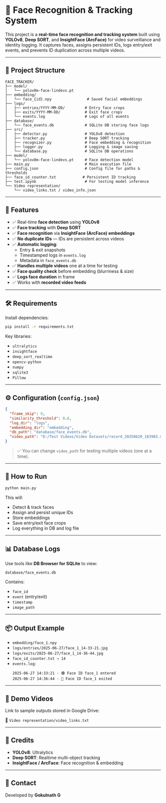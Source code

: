 # 🎯 Face Recognition & Tracking System

This project is a **real-time face recognition and tracking system** built using **YOLOv8**, **Deep SORT**, and **InsightFace (ArcFace)** for video surveillance and identity logging. It captures faces, assigns persistent IDs, logs entry/exit events, and prevents ID duplication across multiple videos.

---

## 📂 Project Structure

```
FACE_TRACKER/
├── model/
│   └── yolov8m-face-lindevs.pt
├── embedding/
│   └── face_{id}.npy                # Saved facial embeddings
├── logs/
│   ├── entries/YYYY-MM-DD/         # Entry face crops
│   ├── exits/YYYY-MM-DD/           # Exit face crops
│   └── events.log                  # Logs of all events
├── database/
│   └── face_events.db              # SQLite DB storing face logs
├── src/
│   ├── detector.py                 # YOLOv8 detection
│   ├── tracker.py                  # Deep SORT tracking
│   ├── recognizer.py               # Face embedding & recognition
│   ├── logger.py                   # Logging & image saving
│   └── database.py                 # SQLite DB operations
├── model/
│   └── yolov8m-face-lindevs.pt     # Face detection model
├── main.py                         # Main execution file
├── config.json                     # Config file for paths & thresholds
├── face_id_counter.txt            # Persistent ID tracking
├── test.ipynb                      # For testing model inference
└── Video representation/
    └── video_links.txt / video_info.json
```

---

## 🧠 Features

- ✅ Real-time **face detection** using **YOLOv8**
- ✅ **Face tracking** with **Deep SORT**
- ✅ **Face recognition** via **InsightFace (ArcFace) embeddings**
- ✅ **No duplicate IDs** — IDs are persistent across videos
- ✅ **Automatic logging**:
  - Entry & exit snapshots
  - Timestamped logs in `events.log`
  - Metadata in `face_events.db`
- ✅ **Handles multiple videos** one at a time for testing
- ✅ **Face quality check** before embedding (blurriness & size)
- ✅ **Logs face duration** in frame
- ✅ Works with **recorded video feeds**

---

## 🛠️ Requirements

Install dependencies:
```bash
pip install -r requirements.txt
```

Key libraries:
- `ultralytics`
- `insightface`
- `deep_sort_realtime`
- `opencv-python`
- `numpy`
- `sqlite3`
- `Pillow`

---

## ⚙️ Configuration (`config.json`)

```json
{
  "frame_skip": 9,
  "similarity_threshold": 0.6,
  "log_dir": "logs",
  "embedding_dir": "embedding",
  "db_path": "database/face_events.db",
  "video_path": "D:/Test Videos/Video Datasets/record_20250620_183903.mp4"
}
```

> ✅ You can change `video_path` for testing multiple videos (one at a time).

---

## 🚀 How to Run

```bash
python main.py
```

This will:
- Detect & track faces
- Assign and persist unique IDs
- Store embeddings
- Save entry/exit face crops
- Log everything in DB and log file

---

## 📊 Database Logs

Use tools like **DB Browser for SQLite** to view:
```bash
database/face_events.db
```

Contains:
- `face_id`
- `event` (entry/exit)
- `timestamp`
- `image_path`

---

## 📦 Output Example

- `embedding/face_1.npy`
- `logs/entries/2025-06-27/face_1_14-33-21.jpg`
- `logs/exits/2025-06-27/face_1_14-36-44.jpg`
- `face_id_counter.txt → 14`
- `events.log`:
  ```
  2025-06-27 14:33:21 - 🟢 Face ID face_1 entered
  2025-06-27 14:36:44 - 🔴 Face ID face_1 exited
  ```

---

## 🎥 Demo Videos

Link to sample outputs stored in Google Drive:

📎 `Video representation/video_links.txt`

---

## 🧠 Credits

- **YOLOv8**: Ultralytics
- **Deep SORT**: Realtime multi-object tracking
- **InsightFace / ArcFace**: Face recognition & embedding

---

## 📧 Contact

Developed by **Gokulnath G**  